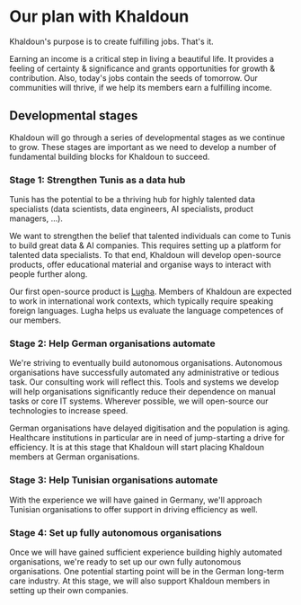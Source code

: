 # Our plan with Khaldoun

Khaldoun's purpose is to create fulfilling jobs. That's it.

Earning an income is a critical step in living a beautiful life.
It provides a feeling of certainty & significance
and grants opportunities for growth & contribution.
Also, today's jobs contain the seeds of tomorrow.
Our communities will thrive,
if we help its members earn a fulfilling income.

## Developmental stages

Khaldoun will go through a series of developmental stages
as we continue to grow. These stages are important as we
need to develop a number of fundamental building blocks
for Khaldoun to succeed.

### Stage 1: Strengthen Tunis as a data hub

Tunis has the potential to be a thriving hub
for highly talented data specialists
(data scientists, data engineers, AI specialists,
product managers, ...).

We want to strengthen the belief that talented individuals
can come to Tunis to build great data & AI companies.
This requires setting up a platform for talented
data specialists. To that end, Khaldoun will develop
open-source products, offer educational material and
organise ways to interact with people further along.

Our first open-source product is
<a href="https://lugha.xyz" target="_blank">Lugha</a>.
Members of Khaldoun are expected to work in international work contexts,
which typically require speaking foreign languages.
Lugha helps us evaluate the language competences of our members.

### Stage 2: Help German organisations automate

We're striving to eventually build autonomous organisations.
Autonomous organisations have successfully
automated any administrative or tedious task.
Our consulting work will reflect this.
Tools and systems we develop will help organisations
significantly reduce their dependence on manual tasks
or core IT systems.
Wherever possible, we will open-source our technologies
to increase speed.

German organisations have delayed digitisation and
the population is aging. Healthcare institutions in
particular are in need of jump-starting a drive for efficiency.
It is at this stage that Khaldoun will start placing
Khaldoun members at German organisations.

### Stage 3: Help Tunisian organisations automate

With the experience we will have gained in Germany,
we'll approach Tunisian organisations to offer
support in driving efficiency as well.

### Stage 4: Set up fully autonomous organisations

Once we will have gained sufficient experience
building highly automated organisations,
we're ready to set up our own fully autonomous organisations.
One potential starting point will be
in the German long-term care industry.
At this stage, we will also support
Khaldoun members in setting up their own companies.
